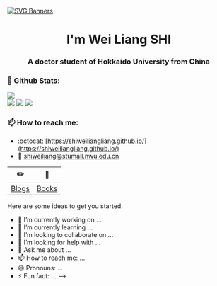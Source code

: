 [![SVG Banners](https://svg-banners.vercel.app/api?type=origin&text1=Welcom💖&width=1000&height=400)](https://github.com/Akshay090/svg-banners)

<h1 align="center">I'm Wei Liang SHI</h1>
<h3 align="center">A doctor student of Hokkaido University from China</h3>

### 🌈 Github Stats:
<a href="https://count.getloli.com"><img align="center" src="https://count.getloli.com/get/@sspaino?theme=rule34"></a><br>
<img src = "https://github-readme-stats.vercel.app/api?username=sspaino&bg_color=30,e96443,904e95&title_color=fff&text_color=fff">
<img src = "http://github-readme-streak-stats.herokuapp.com?user=sspaino&theme=dracula">
<img src = "https://github-profile-summary-cards.vercel.app/api/cards/profile-details?username=sspaino&theme=monokai">

### 📫 How to reach me:
- :octocat: [https://shiweiliangliang.github.io/](https://shiweiliangliang.github.io/)
- :email: shiweiliang@stumail.nwu.edu.cn


| :pencil2: | :book:  |
| --- | --- |
| [Blogs](https://shiweiliangliang.github.io/) | [Books](https://sspaino.github.io/) |



Here are some ideas to get you started:

- 🔭 I’m currently working on ...
- 🌱 I’m currently learning ...
- 👯 I’m looking to collaborate on ...
- 🤔 I’m looking for help with ...
- 💬 Ask me about ...
- 📫 How to reach me: ...
- 😄 Pronouns: ...
- ⚡ Fun fact: ...
-->
